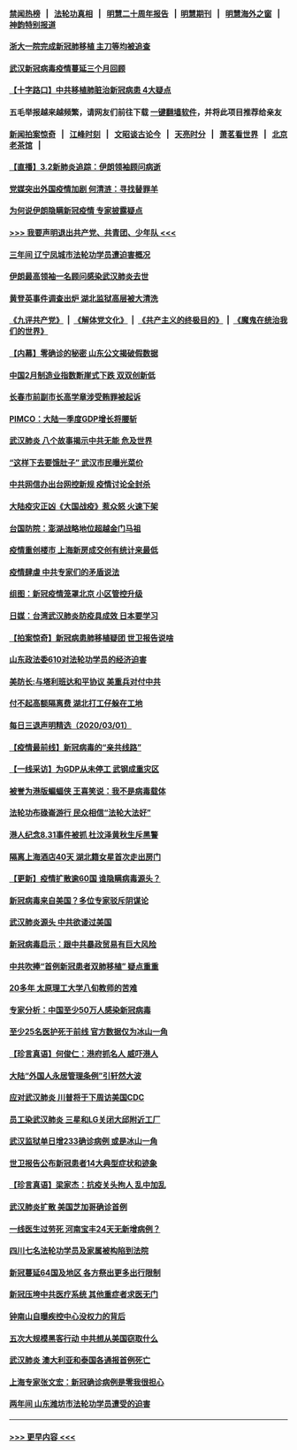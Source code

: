 #### [禁闻热榜](热点新闻.md?=0)  &nbsp;&nbsp;|&nbsp;&nbsp; [法轮功真相](https://github.com/gfw-breaker/truth/blob/master/README.md?=0) &nbsp;&nbsp;|&nbsp;&nbsp; [明慧二十周年报告](https://github.com/gfw-breaker/mh-reports/blob/master/README.md?=0) &nbsp;&nbsp;|&nbsp;&nbsp;[明慧期刊](https://github.com/gfw-breaker/mh-qikan) &nbsp;&nbsp;|&nbsp;&nbsp; [明慧海外之窗](https://github.com/gfw-breaker/mh-news/blob/master/README.md?=0) &nbsp;&nbsp;|&nbsp;&nbsp; [神韵特别报道](https://github.com/gfw-breaker/mh-news/blob/master/shenyun.md?=0)
#### [浙大一院完成新冠肺移植 主刀等均被追查](../pages/nsc413/n11909752.md?t=03022331) 
#### [武汉新冠病毒疫情蔓延三个月回顾](../pages/nsc413/n11909784.md?t=03022331) 
#### [【十字路口】中共移植肺脏治新冠病患 4大疑点](../pages/nsc413/n11907932.md?t=03022331) 
#### 五毛举报越来越频繁，请网友们前往下载 [一键翻墙软件](https://github.com/gfw-breaker/ssr-accounts)，并将此项目推荐给亲友
#### [新闻拍案惊奇](https://github.com/gfw-breaker/banned-news/blob/master/pages/link4.md) &nbsp;&nbsp;|&nbsp;&nbsp; [江峰时刻](https://github.com/gfw-breaker/banned-news/blob/master/pages/link4.md) &nbsp;&nbsp;|&nbsp;&nbsp; [文昭谈古论今](https://github.com/gfw-breaker/banned-news/blob/master/pages/link4.md) &nbsp;&nbsp;|&nbsp;&nbsp; [天亮时分](https://github.com/gfw-breaker/banned-news/blob/master/pages/link4.md) &nbsp;&nbsp;|&nbsp;&nbsp; [萧茗看世界](https://github.com/gfw-breaker/banned-news/blob/master/pages/link4.md) &nbsp;&nbsp;|&nbsp;&nbsp; [北京老茶馆](https://github.com/gfw-breaker/banned-news/blob/master/pages/link4.md) &nbsp;&nbsp;|&nbsp;&nbsp; 
#### [【直播】3.2新肺炎追踪：伊朗领袖顾问病逝](../pages/nsc413/n11909676.md?t=03022331) 
#### [党媒突出外国疫情加剧 何清涟：寻找替罪羊](../pages/nsc413/n11909315.md?t=03022331) 
#### [为何说伊朗隐瞒新冠疫情 专家披露疑点](../pages/nsc413/n11909701.md?t=03022331) 
#### [>>> 我要声明退出共产党、共青团、少年队 <<<](https://github.com/begood0513/goodnews/blob/master/quit/letter.md) 
#### [三年间 辽宁凤城市法轮功学员遭迫害概况](../pages/nsc413/n11907497.md?t=03022331) 
#### [伊朗最高领袖一名顾问感染武汉肺炎去世](../pages/nsc413/n11909593.md?t=03022331) 
#### [黄登英事件调查出炉 湖北监狱高层被大清洗](../pages/nsc413/n11909542.md?t=03022331) 
#### [《九评共产党》](https://github.com/begood0513/9ping.md/blob/master/README.md) &nbsp;|&nbsp; [《解体党文化》](../../../../jtdwh.md/blob/master/README.md)  &nbsp;|&nbsp; [《共产主义的终极目的》](../../../../gczydzjmd.md/blob/master/README.md) &nbsp;|&nbsp; [《魔鬼在统治我们的世界》](../../../../mgztzwmdsj.md/blob/master/README.md) 
#### [【内幕】零确诊的秘密 山东公文揭破假数据](../pages/nsc413/n11903914.md?t=03022331) 
#### [中国2月制造业指数断崖式下跌 双双创新低](../pages/nsc413/n11909490.md?t=03022331) 
#### [长春市前副市长高学章涉受贿罪被起诉](../pages/nsc413/n11909042.md?t=03022331) 
#### [PIMCO：大陆一季度GDP增长将腰斩](../pages/nsc413/n11908780.md?t=03022331) 
#### [武汉肺炎 八个故事揭示中共无能 危及世界](../pages/nsc413/n11888055.md?t=03022331) 
#### [“这样下去要饿肚子” 武汉市民曝光菜价](../pages/nsc413/n11908526.md?t=03022331) 
#### [中共网信办出台网控新规 疫情讨论全封杀](../pages/nsc413/n11908545.md?t=03022331) 
#### [大陆疫灾正凶《大国战疫》惹众怒 火速下架](../pages/nsc413/n11908714.md?t=03022331) 
#### [台国防院：澎湖战略地位超越金门马祖](../pages/nsc413/n11908715.md?t=03022331) 
#### [疫情重创楼市 上海新房成交创有统计来最低](../pages/nsc413/n11907827.md?t=03022331) 
#### [疫情肆虐 中共专家们的矛盾说法](../pages/nsc413/n11901914.md?t=03022331) 
#### [组图：新冠疫情笼罩北京 小区管控升级](../pages/nsc413/n11905532.md?t=03022331) 
#### [日媒：台湾武汉肺炎防疫具成效 日本要学习](../pages/nsc413/n11908930.md?t=03022331) 
#### [【拍案惊奇】新冠病患肺移植疑团 世卫报告说啥](../pages/nsc413/n11907972.md?t=03022331) 
#### [山东政法委610对法轮功学员的经济迫害](../pages/nsc413/n11907366.md?t=03022331) 
#### [美防长:与塔利班达和平协议 美重兵对付中共](../pages/nsc413/n11908366.md?t=03022331) 
#### [付不起高额隔离费 湖北打工仔躲在工地](../pages/nsc413/n11907139.md?t=03022331) 
#### [每日三退声明精选（2020/03/01）](../pages/nsc413/n11908451.md?t=03022331) 
#### [【疫情最前线】新冠病毒的“亲共线路”](../pages/nsc413/n11907734.md?t=03022331) 
#### [【一线采访】为GDP从未停工 武钢成重灾区](../pages/nsc413/n11907787.md?t=03022331) 
#### [被誉为港版蝙蝠侠 王喜笑说：我不是病毒载体](../pages/nsc413/n11907724.md?t=03022331) 
#### [法轮功布碌崙游行 民众相信“法轮大法好”](../pages/nsc413/n11907645.md?t=03022331) 
#### [港人纪念8.31事件被抓 杜汶泽黄秋生斥黑警](../pages/nsc413/n11907574.md?t=03022331) 
#### [隔离上海酒店40天 湖北籍女星首次走出房门](../pages/nsc413/n11907453.md?t=03022331) 
#### [【更新】疫情扩散逾60国 谁隐瞒病毒源头？](../pages/nsc413/n11890652.md?t=03022331) 
#### [新冠病毒来自美国？多位专家驳斥阴谋论](../pages/nsc413/n11907805.md?t=03022331) 
#### [武汉肺炎源头 中共欲诿过美国](../pages/nsc413/n11907665.md?t=03022331) 
#### [新冠病毒启示：跟中共暴政贸易有巨大风险](../pages/nsc413/n11907718.md?t=03022331) 
#### [中共吹捧“首例新冠患者双肺移植” 疑点重重](../pages/nsc413/n11907615.md?t=03022331) 
#### [20多年 太原理工大学八旬教师的苦难](../pages/nsc413/n11907003.md?t=03022331) 
#### [专家分析：中国至少50万人感染新冠病毒](../pages/nsc413/n11907619.md?t=03022331) 
#### [至少25名医护死于前线 官方数据仅为冰山一角](../pages/nsc413/n11907479.md?t=03022331) 
#### [【珍言真语】何俊仁：港府抓名人 威吓港人](../pages/nsc413/n11907561.md?t=03022331) 
#### [大陆“外国人永居管理条例”引轩然大波](../pages/nsc413/n11907540.md?t=03022331) 
#### [应对武汉肺炎 川普将于下周访美国CDC](../pages/nsc413/n11907493.md?t=03022331) 
#### [员工染武汉肺炎 三星和LG关闭大邱附近工厂](../pages/nsc413/n11907471.md?t=03022331) 
#### [武汉监狱单日增233确诊病例 或是冰山一角](../pages/nsc413/n11907360.md?t=03022331) 
#### [世卫报告公布新冠患者14大典型症状和迹象](../pages/nsc413/n11907472.md?t=03022331) 
#### [【珍言真语】梁家杰：抗疫关头拘人 乱中加乱](../pages/nsc413/n11907444.md?t=03022331) 
#### [武汉肺炎扩散 美国芝加哥确诊首例](../pages/nsc413/n11907347.md?t=03022331) 
#### [一线医生过劳死 河南宝丰24天无新增病例？](../pages/nsc413/n11907430.md?t=03022331) 
#### [四川七名法轮功学员及家属被构陷到法院](../pages/nsc413/n11907214.md?t=03022331) 
#### [新冠蔓延64国及地区 各方祭出更多出行限制](../pages/nsc413/n11907227.md?t=03022331) 
#### [新冠压垮中共医疗系统 其他重症者求医无门](../pages/nsc413/n11905283.md?t=03022331) 
#### [钟南山自曝疾控中心没权力的背后](../pages/nsc413/n11903401.md?t=03022331) 
#### [五次大规模黑客行动 中共想从美国窃取什么](../pages/nsc413/n11899124.md?t=03022331) 
#### [武汉肺炎 澳大利亚和泰国各通报首例死亡](../pages/nsc413/n11906995.md?t=03022331) 
#### [上海专家张文宏：新冠确诊病例是零我很担心](../pages/nsc413/n11906935.md?t=03022331) 
#### [两年间 山东潍坊市法轮功学员遭受的迫害](../pages/nsc413/n11902878.md?t=03022331) 

----
#### [ >>> 更早内容 <<< ](../indexes/nsc413-earlier.md)
